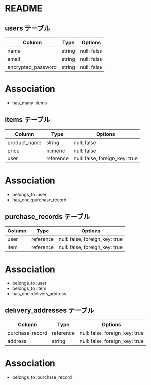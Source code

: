 # README

## users テーブル

| Column              | Type                        | Options                |
|---------------------|-----------------------------|------------------------|
| name                | string                      | null: false            |
| email               | string                      | null: false            |
| encrypted_password  | string                      | null: false            |

# Association
- has_many :items


## items テーブル

| Column              | Type                        | Options                        |
|---------------------|-----------------------------|--------------------------------|
| product_name        | string                      | null: false                    |
| price               | numeric                     | null: false                    |
| user                | reference                   | null: false, foreign_key: true |

# Association
- belongs_to :user
- has_one :purchase_record


## purchase_records テーブル

| Column              | Type                        | Options                        |
|---------------------|-----------------------------|--------------------------------|
| user                | reference                   | null: false, foreign_key: true |
| item                | reference                   | null: false, foreign_key: true |

# Association
- belongs_to :user
- belongs_to :item
- has_one :delivery_address


## delivery_addresses テーブル

| Column              | Type                        | Options                        |
|---------------------|-----------------------------|--------------------------------|
| purchase_record     | reference                   | null: false, foreign_key: true |
| address             | string                      | null: false, foreign_key: true |

# Association
- belongs_to :purchase_record